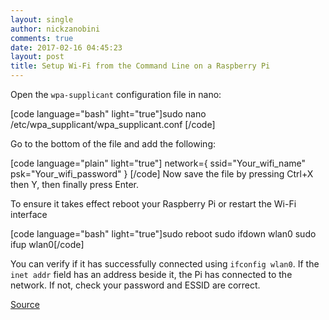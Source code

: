 ```yaml
---
layout: single
author: nickzanobini
comments: true
date: 2017-02-16 04:45:23
layout: post
title: Setup Wi-Fi from the Command Line on a Raspberry Pi
---
```


Open the `wpa-supplicant` configuration file in nano:



[code language="bash" light="true"]sudo nano /etc/wpa_supplicant/wpa_supplicant.conf
[/code]



Go to the bottom of the file and add the following:



[code language="plain" light="true"]
network={
    ssid="Your_wifi_name"
    psk="Your_wifi_password"
}
[/code]
Now save the file by pressing Ctrl+X then Y, then finally press Enter.



To ensure it takes effect reboot your Raspberry Pi or restart the Wi-Fi interface



[code language="bash" light="true"]sudo reboot
sudo ifdown wlan0
sudo ifup wlan0[/code]



You can verify if it has successfully connected using `ifconfig wlan0`. If the `inet addr` field has an address beside it, the Pi has connected to the network. If not, check your password and ESSID are correct.





[Source](https://www.raspberrypi.org/documentation/configuration/wireless/wireless-cli.md)
